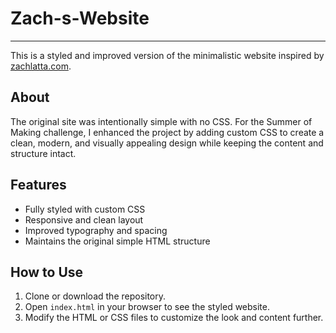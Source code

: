 # Zach-s-Website
---

This is a styled and improved version of the minimalistic website inspired by [zachlatta.com](https://zachlatta.com).

## About

The original site was intentionally simple with no CSS. For the Summer of Making challenge, I enhanced the project by adding custom CSS to create a clean, modern, and visually appealing design while keeping the content and structure intact.

## Features

* Fully styled with custom CSS
* Responsive and clean layout
* Improved typography and spacing
* Maintains the original simple HTML structure

## How to Use

1. Clone or download the repository.
2. Open `index.html` in your browser to see the styled website.
3. Modify the HTML or CSS files to customize the look and content further.
